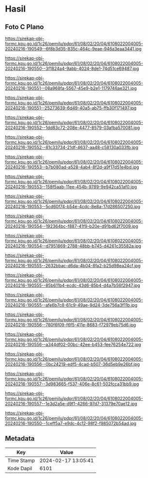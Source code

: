 # Hasil

## Foto C Plano

https://sirekap-obj-formc.kpu.go.id/1c26/pemilu/pdpr/61/08/02/20/04/6108022004005-20240216-190549--6f8b3d35-835c-464c-9eae-946a3eaa3441.jpg

https://sirekap-obj-formc.kpu.go.id/1c26/pemilu/pdpr/61/08/02/20/04/6108022004005-20240216-190550--3f1824a4-9abb-4024-8de1-74d51ce69487.jpg

https://sirekap-obj-formc.kpu.go.id/1c26/pemilu/pdpr/61/08/02/20/04/6108022004005-20240216-190551--08a968fa-5567-45e9-b2e1-1179746ae321.jpg

https://sirekap-obj-formc.kpu.go.id/1c26/pemilu/pdpr/61/08/02/20/04/6108022004005-20240216-190551--25273639-6d49-40a5-ab75-ffb30f171497.jpg

https://sirekap-obj-formc.kpu.go.id/1c26/pemilu/pdpr/61/08/02/20/04/6108022004005-20240216-190552--1dd83c72-208e-4477-8579-03afba570081.jpg

https://sirekap-obj-formc.kpu.go.id/1c26/pemilu/pdpr/61/08/02/20/04/6108022004005-20240216-190552--81c33734-21df-4637-aa48-c58130a033fb.jpg

https://sirekap-obj-formc.kpu.go.id/1c26/pemilu/pdpr/61/08/02/20/04/6108022004005-20240216-190553--b7b080ad-a528-4ab4-8f2d-a9f17d51e4bd.jpg

https://sirekap-obj-formc.kpu.go.id/1c26/pemilu/pdpr/61/08/02/20/04/6108022004005-20240216-190553--158f5aab-11ee-454b-9789-9e942ca51af0.jpg

https://sirekap-obj-formc.kpu.go.id/1c26/pemilu/pdpr/61/08/02/20/04/6108022004005-20240216-190553--5cd60f74-b54e-4cdc-8e8a-17d286507250.jpg

https://sirekap-obj-formc.kpu.go.id/1c26/pemilu/pdpr/61/08/02/20/04/6108022004005-20240216-190554--192364bc-f887-41f9-b20e-d91bd62f7009.jpg

https://sirekap-obj-formc.kpu.go.id/1c26/pemilu/pdpr/61/08/02/20/04/6108022004005-20240216-190554--d7951869-2788-48bb-b745-d4261c35582a.jpg

https://sirekap-obj-formc.kpu.go.id/1c26/pemilu/pdpr/61/08/02/20/04/6108022004005-20240216-190555--2632bbac-d6da-4b04-8fa2-b25d98ea24cf.jpg

https://sirekap-obj-formc.kpu.go.id/1c26/pemilu/pdpr/61/08/02/20/04/6108022004005-20240216-190555--85b611b4-ecdc-43d6-85b4-d4a7b56f2947.jpg

https://sirekap-obj-formc.kpu.go.id/1c26/pemilu/pdpr/61/08/02/20/04/6108022004005-20240216-190555--afe6b7c8-61c9-49ae-9d24-3de756a3f11b.jpg

https://sirekap-obj-formc.kpu.go.id/1c26/pemilu/pdpr/61/08/02/20/04/6108022004005-20240216-190556--780f6f09-f6f5-411e-8683-f72979eb75d6.jpg

https://sirekap-obj-formc.kpu.go.id/1c26/pemilu/pdpr/61/08/02/20/04/6108022004005-20240216-190556--a344df02-00bc-42ee-b453-fee76254e722.jpg

https://sirekap-obj-formc.kpu.go.id/1c26/pemilu/pdpr/61/08/02/20/04/6108022004005-20240216-190556--0bc24219-edf5-4cad-b507-36d5eb9e26bf.jpg

https://sirekap-obj-formc.kpu.go.id/1c26/pemilu/pdpr/61/08/02/20/04/6108022004005-20240216-190557--3d983665-f537-406e-8c61-502fcca31bb9.jpg

https://sirekap-obj-formc.kpu.go.id/1c26/pemilu/pdpr/61/08/02/20/04/6108022004005-20240216-190557--1e3d2a5e-d9f1-4266-97d7-31379e70ae12.jpg

https://sirekap-obj-formc.kpu.go.id/1c26/pemilu/pdpr/61/08/02/20/04/6108022004005-20240216-190550--1ceff5a7-e9dc-4c12-98f2-f985072b54ad.jpg


## Metadata

| Key        | Value               |
| ---------- | ------------------- |
| Time Stamp | 2024-02-17 13:05:41 |
| Kode Dapil | 6101                |



